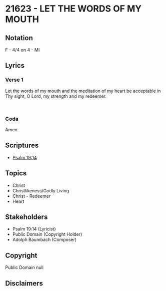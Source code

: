 # 21623 - LET THE WORDS OF MY MOUTH

## Notation

F - 4/4 on 4 - MI

## Lyrics

### Verse 1

Let the words of my mouth and the meditation of my heart be acceptable in Thy sight, O Lord, my strength and my redeemer. 


 



### Coda

Amen.


## Scriptures

- [Psalm 19:14](https://www.biblegateway.com/passage/?search=Psalm%2019%3A14)

## Topics

- Christ
- Christlikeness/Godly Living
- Christ - Redeemer
- Heart

## Stakeholders

- Psalm 19:14 (Lyricist)
- Public Domain (Copyright Holder)
- Adolph Baumbach (Composer)

## Copyright

Public Domain
null

## Disclaimers


